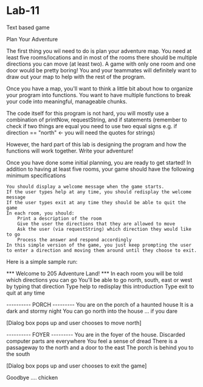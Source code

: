 # Lab-11
Text based game

Plan Your Adventure

The first thing you wil need to do is plan your adventure map.  You need  at least five rooms/locations and in most of the rooms there should be multiple directions you can move (at least two).  A game with only one room and one door would be pretty boring!  You and your teammates will definitely want to draw out your map to help with the rest of the program.

Once you have a map, you'll want to think a little bit about how to organize your program into functions. You want to have multiple functions to break your code into meaningful, manageable chunks.  

The code itself for this program is not hard, you will mostly use a combination of printNow, requestString, and if statements (remember to check if two things are equal you need to use two equal signs e.g. if direction == "north" <- you will need the quotes for strings)

However, the hard part of this lab is designing the program and how the functions will work together.
Write your adventure!

Once you have done some initial planning, you are ready to get started!  In addition to having at least five rooms, your game should have the following minimum specifications

    You should display a welcome message when the game starts. 
    If the user types help at any time, you should redisplay the welcome message
    If the user types exit at any time they should be able to quit the game
    In each room, you should:
        Print a description of the room
        Give the user the directions that they are allowed to move
        Ask the user (via requestString) which direction they would like to go
        Process the answer and respond accordingly
    In this simple version of the game, you just keep prompting the user to enter a direction and moving them around until they choose to exit.

Here is a simple sample run:

*** Welcome to 205 Adventure Land! ***
In each room you will be told which directions you can go
You'll be able to go north, south, east or west by typing that direction
Type help to redisplay this introduction
Type exit to quit at any time

---------- PORCH ---------
You are on the porch of a haunted house
It is a dark and stormy night
You can go north into the house ... if you dare

[Dialog box pops up and user chooses to move north]

---------- FOYER ---------
You are in the foyer of the house. Discarded computer parts are everywhere
You feel a sense of dread
There is a passageway to the north and a door to the east
The porch is behind you to the south

[Dialog box pops up and user chooses to exit the game]

Goodbye .... chicken
